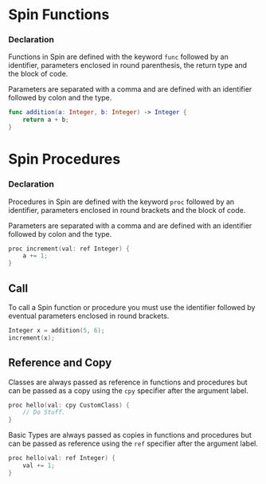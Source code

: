 
# Spin Functions

### Declaration

Functions in Spin are defined with the keyword `func`
followed by an identifier, parameters enclosed in round
parenthesis, the return type and the block of code.

Parameters are separated with a comma and are defined
with an identifier followed by colon and the type.

```swift
func addition(a: Integer, b: Integer) -> Integer {
    return a + b;
}
```

# Spin Procedures

### Declaration

Procedures in Spin are defined with the keyword `proc`
followed by an identifier, parameters enclosed in round
brackets and the block of code.

Parameters are separated with a comma and are defined
with an identifier followed by colon and the type.

```swift
proc increment(val: ref Integer) {
    a += 1;
}
```

## Call

To call a Spin function or procedure you must use
the identifier followed by eventual parameters
enclosed in round brackets.

```swift
Integer x = addition(5, 6);
increment(x);
```

## Reference and Copy

Classes are always passed as reference in functions
and procedures but can be passed as a copy using the
`cpy` specifier after the argument label.

```swift
proc hello(val: cpy CustomClass) {
    // Do Stuff.
}
```

Basic Types are always passed as copies in functions
and procedures but can be passed as reference using the
`ref` specifier after the argument label.

```swift
proc hello(val: ref Integer) {
    val += 1;
}
```
